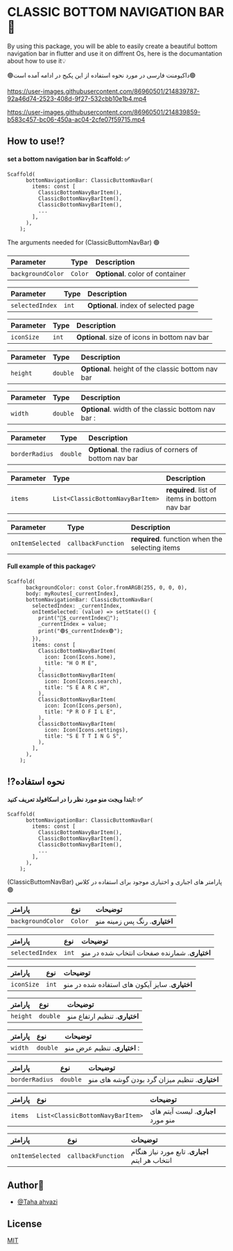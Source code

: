 
# CLASSIC BOTTOM NAVIGATION BAR💫

By using this package, you will be able to easily create a beautiful bottom navigation bar in flutter and use it on diffrent Os, here is the documantation about how to use it💡

🟢داکیومنت فارسی در مورد نحوه استفاده از این پکیج در ادامه آمده است🟢




https://user-images.githubusercontent.com/86960501/214839787-92a46d74-2523-408d-9f27-532cbb10e1b4.mp4

https://user-images.githubusercontent.com/86960501/214839859-b583c457-bc06-450a-ac04-2cfe07f59715.mp4




## How to use⁉️

#### set a bottom navigation bar in Scaffold: ✅

```
Scaffold(
      bottomNavigationBar: ClassicButtomNavBar(
        items: const [
          ClassicBottomNavyBarItem(),
          ClassicBottomNavyBarItem(),
          ClassicBottomNavyBarItem(),
          ...
        ],
      ),
    );
```

The arguments needed for (ClassicButtomNavBar) 🟢

| Parameter | Type     | Description                |
| :-------- | :------- | :------------------------- |
| `backgroundColor` | `Color` | **Optional**. color of container |


| Parameter | Type     | Description                       |
| :-------- | :------- | :-------------------------------- |
| `selectedIndex`      | `int` | **Optional**. index of selected page |

| Parameter | Type     | Description                       |
| :-------- | :------- | :-------------------------------- |
| `iconSize`      | `int` | **Optional**. size of icons in bottom nav bar |

| Parameter | Type     | Description                       |
| :-------- | :------- | :-------------------------------- |
| `height`      | `double` | **Optional**. height of the classic bottom nav bar|

| Parameter | Type     | Description                       |
| :-------- | :------- | :-------------------------------- |
| `width`      | `double` | **Optional**. width of the classic bottom nav bar : |

| Parameter | Type     | Description                       |
| :-------- | :------- | :-------------------------------- |
| `borderRadius`      | `double` | **Optional**. the radius of corners of bottom nav bar|

| Parameter | Type     | Description                       |
| :-------- | :------- | :-------------------------------- |
| `items`      | `List<ClassicBottomNavyBarItem>` | **required**. list of items in bottom nav bar |

| Parameter | Type     | Description                       |
| :-------- | :------- | :-------------------------------- |
| `onItemSelected`      | `callbackFunction` | **required**. function when the selecting items|



#### Full example of this package💡

```
Scaffold(
      backgroundColor: const Color.fromARGB(255, 0, 0, 0),
      body: myRoutes[_currentIndex],
      bottomNavigationBar: ClassicButtomNavBar(
        selectedIndex: _currentIndex,
        onItemSelected: (value) => setState(() {
          print("🛑$_currentIndex🛑");
          _currentIndex = value;
          print("🟢$_currentIndex🟢");
        }),
        items: const [
          ClassicBottomNavyBarItem(
            icon: Icon(Icons.home),
            title: "H O M E",
          ),
          ClassicBottomNavyBarItem(
            icon: Icon(Icons.search),
            title: "S E A R C H",
          ),
          ClassicBottomNavyBarItem(
            icon: Icon(Icons.person),
            title: "P R O F I L E",
          ),
          ClassicBottomNavyBarItem(
            icon: Icon(Icons.settings),
            title: "S E T T I N G S",
          ),
        ],
      ),
    );

```






## ⁉️نحوه استفاده 

#### ابتدا ویجت منو مورد نظر را در اسکافولد تعریف کنید: ✅

```
Scaffold(
      bottomNavigationBar: ClassicButtomNavBar(
        items: const [
          ClassicBottomNavyBarItem(),
          ClassicBottomNavyBarItem(),
          ClassicBottomNavyBarItem(),
          ...
        ],
      ),
    );
```

(ClassicButtomNavBar) پارامتر های اجباری و اختیاری موجود برای استفاده در کلاس  🟢

| پارامتر | نوع     | توضیحات                |
| :-------- | :------- | :------------------------- |
| `backgroundColor` | `Color` | **اختیاری**. رنگ پس زمینه منو  |


| پارامتر | نوع     | توضیحات                       |
| :-------- | :------- | :-------------------------------- |
| `selectedIndex`      | `int` | **اختیاری**. شمارنده صفحات انتخاب شده در منو |

| پارامتر | نوع     | توضیحات                       |
| :-------- | :------- | :-------------------------------- |
| `iconSize`      | `int` | **اختیاری**. سایز آیکون های استفاده شده در منو |

| پارامتر | نوع     | توضیحات                       |
| :-------- | :------- | :-------------------------------- |
| `height`      | `double` | **اختیاری**. تنظیم ارتفاع منو |

| پارامتر | نوع     | توضیحات                       |
| :-------- | :------- | :-------------------------------- |
| `width`      | `double` | **اختیاری**. تنظیم عرض منو  : |

| پارامتر | نوع     | توضیحات                       |
| :-------- | :------- | :-------------------------------- |
| `borderRadius`      | `double` | **اختیاری**. تنظیم میزان گرد بودن گوشه های منو|

| پارامتر | نوع     | توضیحات                       |
| :-------- | :------- | :-------------------------------- |
| `items`      | `List<ClassicBottomNavyBarItem>` | **اجباری**. لیست آیتم های  منو مورد  |

| پارامتر | نوع     | توضیحات                       |
| :-------- | :------- | :-------------------------------- |
| `onItemSelected`      | `callbackFunction` | **اجباری**. تابع مورد نیاز هنگام انتخاب هر ایتم|







## Author👦

- [@Taha ahvazi ](https://github.com/TahaAhvazi)


## License

[MIT](https://choosealicense.com/licenses/mit/)


